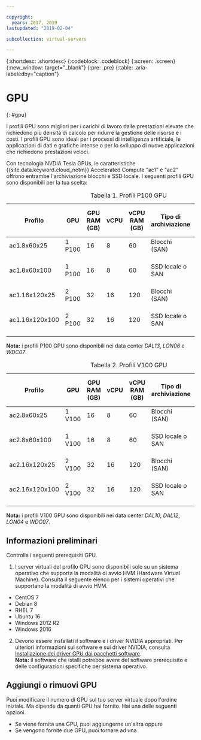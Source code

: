 ```yaml
---

copyright:
  years: 2017, 2019
lastupdated: "2019-02-04"

subcollection: virtual-servers

---
```


{:shortdesc: .shortdesc}
{:codeblock: .codeblock}
{:screen: .screen}
{:new_window: target="_blank"}
{:pre: .pre}
{:table: .aria-labeledby="caption"}

# GPU
{: #gpu}

I profili GPU sono migliori per i carichi di lavoro dalle prestazioni elevate che richiedono più densità di calcolo per ridurre la gestione delle risorse e i costi. I profili GPU sono ideali per i processi di intelligenza artificiale, le applicazioni di dati e grafiche intense o per lo sviluppo di nuove applicazioni che richiedono prestazioni veloci.

Con tecnologia NVDIA Tesla GPUs, le caratteristiche {{site.data.keyword.cloud_notm}} Accelerated Compute “ac1” e "ac2" offrono entrambe l'archiviazione blocchi e SSD locale. I seguenti profili GPU sono disponibili per la tua scelta:  

  <table>
<CAPTION>Tabella 1. Profili P100 GPU</CAPTION>
<THEAD>
<TR>
<th>Profilo</th>
<th>GPU</th>
<th>GPU RAM (GB)</th>
<th>vCPU</th>
<th>vCPU RAM (GB)</th>
<th>Tipo di archiviazione</th>
<th>Disco di avvio (GB)</th>
<th>Dischi secondari (2 e 3) (GB)</th>
</TR>
</THEAD>
<TBODY>
<tr>
<td>ac1.8x60x25</td>
<td>1 P100</td>
<td>16</td>
<td>8</td>
<td>60</td>
<td>Blocchi (SAN)</td>
<td>25</td>
<td>Nessuno</td>
</tr>
<tr>
<td>ac1.8x60x100</td>
<td>1 P100</td>
<td>16</td>
<td>8</td>
<td>60</td>
<td>SSD locale o SAN</td>
<td>100</td>
<td>Nessuno (SAN)<br>300 (Locale)</td>
</tr>
<tr>
<td>ac1.16x120x25</td>
<td>2 P100</td>
<td>32</td>
<td>16</td>
<td>120</td>
<td>Blocchi (SAN)</td>
<td>25</td>
<td>Nessuno</td>
</tr>
<tr>
<td>ac1.16x120x100</td>
<td>2 P100</td>
<td>32</td>
<td>16</td>
<td>120</td>
<td>SSD locale o SAN</td>
<td>100</td>
<td>Nessuno (SAN)<br>600 (Locale)</td></tr>

</TBODY>
</table>

**Nota:** i profili P100 GPU sono disponibili nei data center _DAL13_, _LON06_ e _WDC07_.

<table>
<CAPTION>Tabella 2. Profili V100 GPU</CAPTION>
<THEAD>
<TR>
<th>Profilo</th>
<th>GPU</th>
<th>GPU RAM (GB)</th>
<th>vCPU</th>
<th>vCPU RAM (GB)</th>
<th>Tipo di archiviazione</th>
<th>Disco di avvio (GB)</th>
<th>Dischi secondari (2 e 3) (GB)</th>
</TR>
</THEAD>
<TBODY>
<tr>
<td>ac2.8x60x25</td>
<td>1 V100</td>
<td>16</td>
<td>8</td>
<td>60</td>
<td>Blocchi (SAN)</td>
<td>25</td>
<td>Nessuno</td>
</tr>
<tr>
<td>ac2.8x60x100</td>
<td>1 V100</td>
<td>16</td>
<td>8</td>
<td>60</td>
<td>SSD locale o SAN</td>
<td>100</td>
<td>Nessuno (SAN)<br>300 (Locale)</td>
</tr>
<tr>
<td>ac2.16x120x25</td>
<td>2 V100</td>
<td>32</td>
<td>16</td>
<td>120</td>
<td>Blocchi (SAN)</td>
<td>25</td>
<td>Nessuno</td>
</tr>
<tr>
<td>ac2.16x120x100</td>
<td>2 V100</td>
<td>32</td>
<td>16</td>
<td>120</td>
<td>SSD locale o SAN</td>
<td>100</td>
<td>Nessuno (SAN)<br>600 (Locale)</td></tr>

</TBODY>
</table>

**Nota:** i profili V100 GPU sono disponibili nei data center _DAL10_, _DAL12_, _LON04_ e _WDC07_.


## Informazioni preliminari
Controlla i seguenti prerequisiti GPU.

1. I server virtuali del profilo GPU sono disponibili solo su un sistema operativo che supporta la modalità di avvio HVM (Hardware Virtual Machine). Consulta il seguente elenco per i sistemi operativi che supportano la modalità di avvio HVM.  
  - CentOS 7
  - Debian 8
  - RHEL 7
  - Ubuntu 16
  - Windows 2012 R2
  - Windows 2016

2. Devono essere installati il software e i driver NVIDIA appropriati. Per ulteriori informazioni sul software e sui driver NVIDIA, consulta [Installazione dei driver GPU dai pacchetti software](/docs/vsi?topic=virtual-servers-installing-gpu-drivers-and-software-packages).  
**Nota:** il software che istalli potrebbe avere del software prerequisito e delle configurazioni specifiche per sistema operativo.

## Aggiungi o rimuovi GPU
Puoi modificare il numero di GPU sul tuo server virtuale dopo l'ordine iniziale. Ma dipende da quanti GPU hai fornito. Hai una delle seguenti opzioni.

- Se viene fornita una GPU, puoi aggiungerne un'altra oppure
- Se vengono fornite due GPU, puoi tornare ad una
